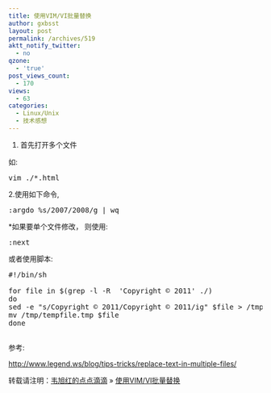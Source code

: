```yaml
---
title: 使用VIM/VI批量替换
author: gxbsst
layout: post
permalink: /archives/519
aktt_notify_twitter:
  - no
qzone:
  - 'true'
post_views_count:
  - 170
views:
  - 63
categories:
  - Linux/Unix
  - 技术感想
---
```

1. 首先打开多个文件

如: <pre lang="c">vim ./*.html</pre>

2.使用如下命令,

<pre lang="c">:argdo %s/2007/2008/g | wq</pre>

*如果要单个文件修改， 则使用:

<pre lang="c">:next </pre>

或者使用脚本:

<pre lang="c">#!/bin/sh

for file in $(grep -l -R  'Copyright © 2011' ./)
do
sed -e "s/Copyright © 2011/Copyright © 2011/ig" $file > /tmp/tempfile.tmp
mv /tmp/tempfile.tmp $file
done

</pre>

参考:

http://www.legend.ws/blog/tips-tricks/replace-text-in-multiple-files/

转载请注明：[韦旭红的点点滴滴][1] &raquo; [使用VIM/VI批量替换][2]

 [1]: http://www.weixuhong.com
 [2]: http://www.weixuhong.com/archives/519